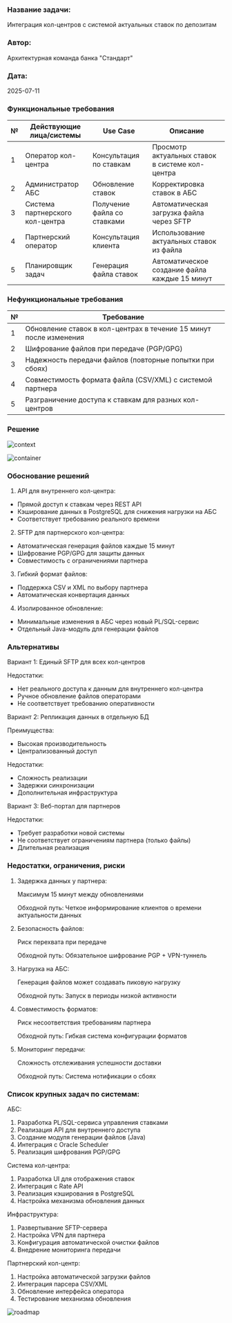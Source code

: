 ### **Название задачи:**  
Интеграция кол-центров с системой актуальных ставок по депозитам  
### **Автор:**  
Архитектурная команда банка "Стандарт"  
### **Дата:**  
2025-07-11 

### **Функциональные требования**  

| № | Действующие лица/системы        | Use Case                          | Описание                                                                 |
|---|---------------------------------|-----------------------------------|--------------------------------------------------------------------------|
| 1 | Оператор кол-центра             | Консультация по ставкам           | Просмотр актуальных ставок в системе кол-центра                          |
| 2 | Администратор АБС               | Обновление ставок                 | Корректировка ставок в АБС                                               |
| 3 | Система партнерского кол-центра | Получение файла со ставками       | Автоматическая загрузка файла через SFTP                                 |
| 4 | Партнерский оператор            | Консультация клиента              | Использование актуальных ставок из файла                                 |
| 5 | Планировщик задач               | Генерация файла ставок            | Автоматическое создание файла каждые 15 минут                            |

### **Нефункциональные требования**  

| № | Требование                                                                 |
|---|----------------------------------------------------------------------------|
| 1 | Обновление ставок в кол-центрах в течение 15 минут после изменения         |
| 2 | Шифрование файлов при передаче (PGP/GPG)                                   |
| 3 | Надежность передачи файлов (повторные попытки при сбоях)                   |
| 4 | Совместимость формата файла (CSV/XML) с системой партнера                  |
| 5 | Разграничение доступа к ставкам для разных кол-центров                     |

### **Решение**

![context](./Context_Diagram.png)

![container](./Container_Diagram.png)

### **Обоснование решений**

1. API для внутреннего кол-центра:

* Прямой доступ к ставкам через REST API
* Кэширование данных в PostgreSQL для снижения нагрузки на АБС
* Соответствует требованию реального времени

2. SFTP для партнерского кол-центра:

* Автоматическая генерация файлов каждые 15 минут
* Шифрование PGP/GPG для защиты данных
* Совместимость с ограничениями партнера

3. Гибкий формат файлов:

* Поддержка CSV и XML по выбору партнера
* Автоматическая конвертация данных

4. Изолированное обновление:

* Минимальные изменения в АБС через новый PL/SQL-сервис
* Отдельный Java-модуль для генерации файлов

### **Альтернативы**

Вариант 1: Единый SFTP для всех кол-центров

Недостатки:

* Нет реального доступа к данным для внутреннего кол-центра
* Ручное обновление файлов операторами
* Не соответствует требованию оперативности

Вариант 2: Репликация данных в отдельную БД

Преимущества:

* Высокая производительность
* Централизованный доступ

Недостатки:

* Сложность реализации
* Задержки синхронизации
* Дополнительная инфраструктура

Вариант 3: Веб-портал для партнеров

Недостатки:

* Требует разработки новой системы
* Не соответствует ограничениям партнера (только файлы)
* Длительная реализация

### **Недостатки, ограничения, риски**
1. Задержка данных у партнера:

    Максимум 15 минут между обновлениями

    Обходной путь: Четкое информирование клиентов о времени актуальности данных

2. Безопасность файлов:

    Риск перехвата при передаче

    Обходной путь: Обязательное шифрование PGP + VPN-туннель

3. Нагрузка на АБС:

    Генерация файлов может создавать пиковую нагрузку

    Обходной путь: Запуск в периоды низкой активности

4. Совместимость форматов:

    Риск несоответствия требованиям партнера

    Обходной путь: Гибкая система конфигурации форматов

5. Мониторинг передачи:

    Сложность отслеживания успешности доставки

    Обходной путь: Система нотификации о сбоях

### Список крупных задач по системам: 

АБС:

1. Разработка PL/SQL-сервиса управления ставками
2. Реализация API для внутреннего доступа
3. Создание модуля генерации файлов (Java)
4. Интеграция с Oracle Scheduler
5. Реализация шифрования PGP/GPG

Система кол-центра:

1. Разработка UI для отображения ставок
2. Интеграция с Rate API
3. Реализация кэширования в PostgreSQL
4. Настройка механизма обновления данных

Инфраструктура:

1. Развертывание SFTP-сервера
2. Настройка VPN для партнера
3. Конфигурация автоматической очистки файлов
4. Внедрение мониторинга передачи

Партнерский кол-центр:

1. Настройка автоматической загрузки файлов
2. Интеграция парсера CSV/XML
3. Обновление интерфейса оператора
4. Тестирование механизма обновления

![roadmap](./RoadMap.png)